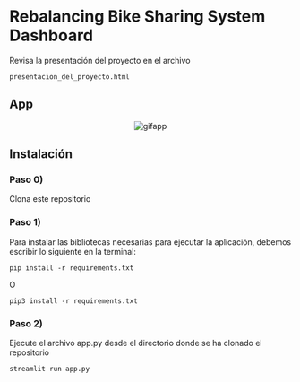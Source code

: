 # Rebalancing Bike Sharing System Dashboard
Revisa la presentación del proyecto en el archivo

    presentacion_del_proyecto.html

## App

<p align="center">
<img src="images/mibiciapp.gif" alt="gifapp">
</p>

## Instalación

### Paso 0)

Clona este repositorio

### Paso 1)

Para instalar las bibliotecas necesarias para ejecutar la aplicación, debemos escribir lo siguiente en la terminal:

    pip install -r requirements.txt

O

    pip3 install -r requirements.txt

### Paso 2)
Ejecute el archivo app.py desde el directorio donde se ha clonado el repositorio

    streamlit run app.py
